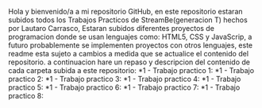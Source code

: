   Hola y bienvenido/a a mi repositorio GitHub, en este repositorio estaran subidos todos los Trabajos Practicos de StreamBe(generacion T) hechos por Lautaro Carrasco, Estaran subidos diferentes proyectos de programacion donde se usan lenguajes como: HTML5, CSS y JavaScrip, a futuro probablemente se implementen proyectos con otros lenguajes, este readme esta sujeto a cambios a medida que se actualice el contenido del repositorio.
  a continuacion hare un repaso y descripcion del contenido de cada carpeta subida a este repositorio:
  *1 - Trabajo practico 1:
  *1 - Trabajo practico 2:
  *1 - Trabajo practico 3:
  *1 - Trabajo practico 4:
  *1 - Trabajo practico 5:
  *1 - Trabajo practico 6:
  *1 - Trabajo practico 7:
  *1 - Trabajo practico 8:
